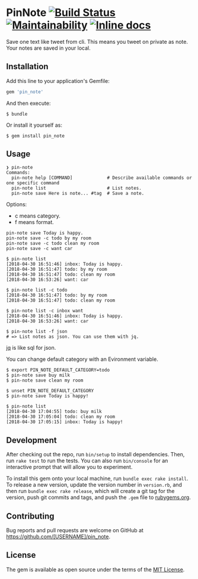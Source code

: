# PinNote [![Build Status](https://travis-ci.org/mitsuru793/ruby-pin-note.svg?branch=master)](https://travis-ci.org/mitsuru793/ruby-pin-note) [![Maintainability](https://api.codeclimate.com/v1/badges/2db5e897884af5270127/maintainability)](https://codeclimate.com/github/mitsuru793/ruby-pin-note/maintainability) [![Inline docs](http://inch-ci.org/github/mitsuru793/ruby-pin-note.svg?branch=master)](http://inch-ci.org/github/mitsuru793/ruby-pin-note)

Save one text like tweet from cli. This means you tweet on private as note. Your notes are saved in your local.

## Installation

Add this line to your application's Gemfile:

```ruby
gem 'pin_note'
```

And then execute:

    $ bundle

Or install it yourself as:

    $ gem install pin_note

## Usage

```
❯ pin-note
Commands:
  pin-note help [COMMAND]             # Describe available commands or one specific command
  pin-note list                       # List notes.
  pin-note save Here is note... #tag  # Save a note.
```

Options:
 + c means category.
 + f means format.

```
pin-note save Today is happy.
pin-note save -c todo by my room
pin-note save -c todo clean my room
pin-note save -c want car

$ pin-note list
[2018-04-30 16:51:46] inbox: Today is happy.
[2018-04-30 16:51:47] todo: by my room
[2018-04-30 16:51:47] todo: clean my room
[2018-04-30 16:53:26] want: car

$ pin-note list -c todo
[2018-04-30 16:51:47] todo: by my room
[2018-04-30 16:51:47] todo: clean my room

$ pin-note list -c inbox want
[2018-04-30 16:51:46] inbox: Today is happy.
[2018-04-30 16:53:26] want: car

$ pin-note list -f json
# => List notes as json. You can use them with jq.
```

[jq](https://stedolan.github.io/jq/) is like sql for json.

You can change default category with an Evironment variable.

```
$ export PIN_NOTE_DEFAULT_CATEGORY=todo
$ pin-note save buy milk
$ pin-note save clean my room

$ unset PIN_NOTE_DEFAULT_CATEGORY
$ pin-note save Today is happy!

$ pin-note list
[2018-04-30 17:04:55] todo: buy milk
[2018-04-30 17:05:04] todo: clean my room
[2018-04-30 17:05:15] inbox: Today is happy!
```

## Development

After checking out the repo, run `bin/setup` to install dependencies. Then, run `rake test` to run the tests. You can also run `bin/console` for an interactive prompt that will allow you to experiment.

To install this gem onto your local machine, run `bundle exec rake install`. To release a new version, update the version number in `version.rb`, and then run `bundle exec rake release`, which will create a git tag for the version, push git commits and tags, and push the `.gem` file to [rubygems.org](https://rubygems.org).

## Contributing

Bug reports and pull requests are welcome on GitHub at https://github.com/[USERNAME]/pin_note.

## License

The gem is available as open source under the terms of the [MIT License](https://opensource.org/licenses/MIT).
